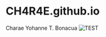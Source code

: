 # CH4R4E.github.io
Charae Yohanne T. Bonacua
![TEST](https://encrypted-tbn0.gstatic.com/images?q=tbn:ANd9GcQhn46SsNgkKvo2bGAfpDuBgp1_OoK1-bYyNQ&usqp=CAU)



